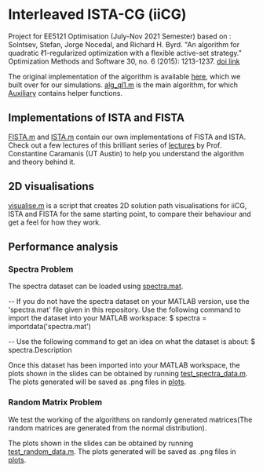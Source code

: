 # Interleaved ISTA-CG (iiCG)

Project for EE5121 Optimisation (July-Nov 2021 Semester) based on :
Solntsev, Stefan, Jorge Nocedal, and Richard H. Byrd. "An algorithm for quadratic ℓ1-regularized optimization with a flexible active-set strategy." Optimization Methods and Software 30, no. 6 (2015): 1213-1237.
[doi link](https://doi.org/10.1080/10556788.2015.1028062)

The original implementation of the algorithm is available [here](https://github.com/stefanks/Ql1-Algorithm), which we built over for our simulations. [alg_ql1.m](./alg_ql1.m) is the main algorithm, for which [Auxiliary](./Auxiliary) contains helper functions.

## Implementations of ISTA and FISTA
[FISTA.m](./FISTA.m) and [ISTA.m](./ISTA.m) contain our own implementations of FISTA and ISTA.
Check out a few lectures of this brilliant series of [lectures](https://youtu.be/JRerBpNggN0) by Prof. Constantine Caramanis (UT Austin) to help you understand the algorithm and theory behind it.

## 2D visualisations
[visualise.m](./visualise.m) is a script that creates 2D solution path visualisations for iiCG, ISTA and FISTA for the same starting point, to compare their behaviour and get a feel for how they work.

## Performance analysis
### Spectra Problem
The spectra dataset can be loaded using [spectra.mat](./spectra.mat).

-- If you do not have the spectra dataset on your MATLAB version, use the 'spectra.mat' file given in this repository. Use the following command 
to import the dataset into your MATLAB workspace:
$ spectra = importdata('spectra.mat')

-- Use the following command to get an idea on what the dataset is about:
$ spectra.Description

Once this dataset has been imported into your MATLAB workspace, the plots shown in the slides can be obtained by running [test_spectra_data.m](./test_spectra_data.m).
The plots generated will be saved as .png files in [plots](./plots).

### Random Matrix Problem
We test the working of the algorithms on randomly generated matrices(The random matrices are generated from the normal distribution).

The plots shown in the slides can be obtained by running [test_random_data.m](./test_random_data.m). The plots generated will be saved as .png files in [plots](./plots).
